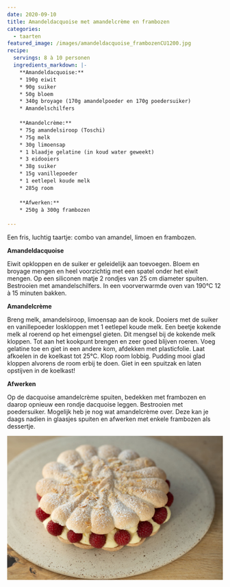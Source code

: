 ```yaml
---
date: 2020-09-10
title: Amandeldacquoise met amandelcrème en frambozen
categories:
  - taarten
featured_image: /images/amandeldacquoise_frambozenCU1200.jpg
recipe:
  servings: 8 à 10 personen
  ingredients_markdown: |-
    **Amandeldacquoise:**
    * 190g eiwit
    * 90g suiker
    * 50g bloem
    * 340g broyage (170g amandelpoeder en 170g poedersuiker)
    * Amandelschilfers

    **Amandelcrème:**
    * 75g amandelsiroop (Toschi)
    * 75g melk
    * 30g limoensap
    * 1 blaadje gelatine (in koud water geweekt)
    * 3 eidooiers 
    * 38g suiker
    * 15g vanillepoeder
    * 1 eetlepel koude melk
    * 285g room 

    **Afwerken:**
    * 250g à 300g frambozen
  
---
```

Een fris, luchtig taartje: combo van amandel, limoen en frambozen.

<!--more-->

**Amandeldacquoise**

Eiwit opkloppen en de suiker er geleidelijk aan toevoegen. Bloem en broyage mengen en heel voorzichtig met een spatel onder het eiwit mengen. Op een siliconen matje 2 rondjes van 25 cm diameter spuiten. Bestrooien met amandelschilfers.
In een voorverwarmde oven van 190°C 12 à 15 minuten bakken.

**Amandelcrème**

Breng  melk, amandelsiroop, limoensap aan de kook. Dooiers met de suiker en vanillepoeder loskloppen met 1 eetlepel koude melk. Een beetje kokende melk al roerend op het eimengsel gieten. Dit mengsel bij de kokende melk kloppen. Tot aan het kookpunt brengen en zeer goed blijven roeren.
Voeg gelatine toe en giet in een andere kom, afdekken met plasticfolie.
Laat afkoelen in de koelkast tot 25°C.
Klop room lobbig. Pudding mooi glad kloppen alvorens de room erbij te doen.
Giet in een spuitzak en laten opstijven in de koelkast!

**Afwerken**

Op de dacquoise amandelcrème spuiten, bedekken met frambozen en daarop opnieuw een rondje dacquoise leggen. Bestrooien met poedersuiker.
Mogelijk heb je nog wat amandelcrème over. Deze kan je daags nadien in glaasjes spuiten en afwerken met enkele frambozen als dessertje.

![](/images/Amandeldacquoise_frambozen1200.jpg)
